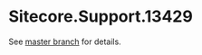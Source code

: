 # Sitecore.Support.13429

See [master branch](https://github.com/sitecoresupport/Sitecore.Support.13429) for details.